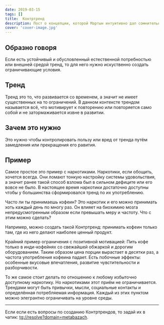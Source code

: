 ```yaml
---
date: 2019-03-15
tags: []
title:  Контртренд
description: Пост о концепции, которой Мартын интуитивно дал сомнительное название. Тем не менее оно закрепилось и приносит пользу. Можно назвать Контртренд одним из руководящих принципов в жизни Мартына.
cover: 'cover-image.jpg'
---
```


## Oбразно говоря

Если есть устойчивый и обусловленный естественной потребностью или внешней средой тренд, то для него нужно искуственно создать ограничивающие условия.

## Тренд

Тренд это то, что развивается со временем, а значит не имеет существенных на то ограничений.
В данном контексте трендом называется всё, что мотивирует к повторению или повторяется само собой и не затормаживается извне в развитии.

## Зачем это нужно

Это нужно чтобы контролировать пользу или вред от тренда путём замедления или прекращения его равития.

## Пример

Самое простое это пример с наркотиками. Наркотики, если обощить, хочется всегда. Они ломают тонкую настройку системы удовольствия, а значит ранее такой способ взлома был в сильном дефиците или его вовсе не было. В настоящее время наркотики достаточно доступны чтобы у большинства сформировался тренд по их употреблению.

Часто ли ты принимаешь кофеин? Это наркотик и его можно принимать хоть каждый день по многу раз. Oн влияет на биохимию мозга непредусмотренным образом если превышать меру и частоту. Что с этим можно сделать?

Например, можно создать такой Контртренд: принимать кофеин только там, где из него делают наиболее ценный продукт.

Крайний пример ограничения с позитивной мотивацией:
Пить кофе только в инди-кофейнях со свежайшей обжаркой и дорогим оборудованием. Таким образом цена порции вырастает в десятки раз, а частота употребления кофеина падает. Есть побочные эффекты: особенные вкусовые впечатления, развитие чувстительности и разборчивости.

То же самое стоит делать по отношению к любому избыточно доступному наркотику. Но наркотиками этот приём не ограничивается. Трендами могут быть привычки, мысли, социальные контакты и определённая потребляемая информация. Каждый из этих пунктом можно элегрантно ограничивать на уровне среды.

---

Если если есть вопросы по созданию Контртрендов, то задай их в чатик: <tg://resolve?domain=metabazach>.
